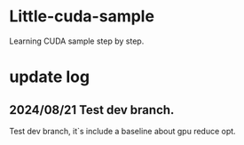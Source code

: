 # Little-cuda-sample
Learning CUDA sample step by step.

# update log

## 2024/08/21 Test dev branch.
Test dev branch, it`s include a baseline about gpu reduce opt.

